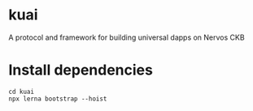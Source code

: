 # kuai

A protocol and framework for building universal dapps on Nervos CKB

# Install dependencies

```
cd kuai
npx lerna bootstrap --hoist
```

